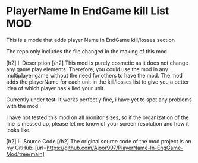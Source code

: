 # PlayerName In EndGame kill List MOD
This is a mode that adds player Name in EndGame kill/losses section

The repo only includes the file changed in the making of this mod


[h2] I. Description [/h2]
This mod is purely cosmetic as it does not change any game play elements. Therefore, you could use the mod in any multiplayer game without the need for others to have the mod. The mod adds the playerName for each unit in the kill/losses list to give you a better idea of which player has killed your unit.

Currently under test: It works perfectly fine, i have yet to spot any problems with the mod. 

I have not tested this mod on all monitor sizes, so if the organization of the line is messed up, please let me know of your screen resolution and how it looks like. 

[h2] II. Source Code [/h2]
The original source code of the mod project is on my GitHub: [url=https://github.com/Ajoor997/PlayerName-In-EngGame-Mod/tree/main] 
